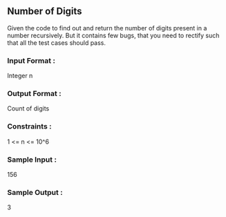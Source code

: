 ## Number of Digits
Given the code to find out and return the number of digits present in a number recursively. But it contains few bugs, that you need to rectify such that all the test cases should pass.
### Input Format :
Integer n
### Output Format :
Count of digits
### Constraints :
1 <= n <= 10^6
### Sample Input :
156
### Sample Output :
3